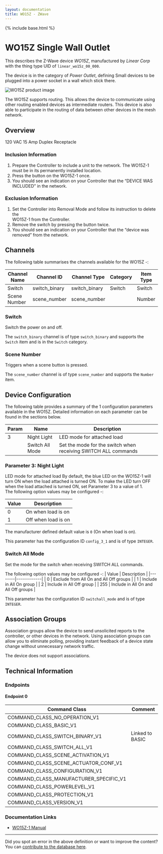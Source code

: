 ```yaml
---
layout: documentation
title: WO15Z - ZWave
---
```


{% include base.html %}

# WO15Z Single Wall Outlet
This describes the Z-Wave device *WO15Z*, manufactured by *Linear Corp* with the thing type UID of ```linear_wo15z_00_000```.

The device is in the category of *Power Outlet*, defining Small devices to be plugged into a power socket in a wall which stick there.

![WO15Z product image](https://www.cd-jackson.com/zwave_device_uploads/12/12_default.jpg)


The WO15Z supports routing. This allows the device to communicate using other routing enabled devices as intermediate routers.  This device is also able to participate in the routing of data between other devices in the mesh network.

## Overview

120 VAC 15 Amp Duplex Receptacle

### Inclusion Information

  1. Prepare the Controller to include a unit to the network. The WO15Z-1 must be in its permanently installed location.
  2. Press the button on the WO15Z-1 once.
  3. You should see an indication on your Controller that the “DEVICE WAS INCLUDED” in the network.

### Exclusion Information

  1. Set the Controller into Removal Mode and follow its instruction to delete the  
    WO15Z-1 from the Controller.
  2. Remove the switch by pressing the button twice.
  3. You should see an indication on your Controller that the “device was removed” from the network.

## Channels

The following table summarises the channels available for the WO15Z -:

| Channel Name | Channel ID | Channel Type | Category | Item Type |
|--------------|------------|--------------|----------|-----------|
| Switch | switch_binary | switch_binary | Switch | Switch | 
| Scene Number | scene_number | scene_number |  | Number | 

### Switch
Switch the power on and off.

The ```switch_binary``` channel is of type ```switch_binary``` and supports the ```Switch``` item and is in the ```Switch``` category.

### Scene Number
Triggers when a scene button is pressed.

The ```scene_number``` channel is of type ```scene_number``` and supports the ```Number``` item.



## Device Configuration

The following table provides a summary of the 1 configuration parameters available in the WO15Z.
Detailed information on each parameter can be found in the sections below.

| Param | Name  | Description |
|-------|-------|-------------|
| 3 | Night Light | LED mode for attached load |
|  | Switch All Mode | Set the mode for the switch when receiving SWITCH ALL commands |

### Parameter 3: Night Light

LED mode for attached load
By default, the blue LED on the WO15Z-1 will turn ON when the load attached is turned ON. To make the LED turn OFF when the load attached is turned ON, set Parameter 3 to a value of 1.           
The following option values may be configured -:

| Value  | Description |
|--------|-------------|
| 0 | On when load is on |
| 1 | Off when load is on |

The manufacturer defined default value is ```0``` (On when load is on).

This parameter has the configuration ID ```config_3_1``` and is of type ```INTEGER```.

### Switch All Mode

Set the mode for the switch when receiving SWITCH ALL commands.

The following option values may be configured -:
| Value  | Description |
|--------|-------------|
| 0 | Exclude from All On and All Off groups |
| 1 | Include in All On group |
| 2 | Include in All Off group |
| 255 | Include in All On and All Off groups |

This parameter has the configuration ID ```switchall_mode``` and is of type ```INTEGER```.


## Association Groups

Association groups allow the device to send unsolicited reports to the controller, or other devices in the network. Using association groups can allow you to eliminate polling, providing instant feedback of a device state change without unnecessary network traffic.

The device does not support associations.
## Technical Information

### Endpoints

#### Endpoint 0

| Command Class | Comment |
|---------------|---------|
| COMMAND_CLASS_NO_OPERATION_V1| |
| COMMAND_CLASS_BASIC_V1| |
| COMMAND_CLASS_SWITCH_BINARY_V1| Linked to BASIC|
| COMMAND_CLASS_SWITCH_ALL_V1| |
| COMMAND_CLASS_SCENE_ACTIVATION_V1| |
| COMMAND_CLASS_SCENE_ACTUATOR_CONF_V1| |
| COMMAND_CLASS_CONFIGURATION_V1| |
| COMMAND_CLASS_MANUFACTURER_SPECIFIC_V1| |
| COMMAND_CLASS_POWERLEVEL_V1| |
| COMMAND_CLASS_PROTECTION_V1| |
| COMMAND_CLASS_VERSION_V1| |

### Documentation Links

* [WO15Z-1 Manual](https://www.cd-jackson.com/zwave_device_uploads/12/WO15Z-1-Install-1.pdf)

---

Did you spot an error in the above definition or want to improve the content?
You can [contribute to the database here](http://www.cd-jackson.com/index.php/zwave/zwave-device-database/zwave-device-list/devicesummary/12).
